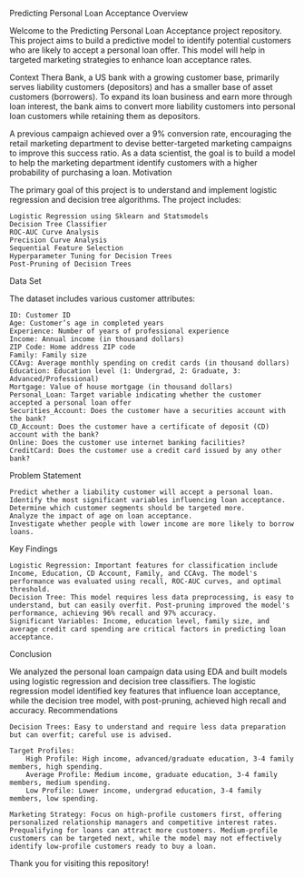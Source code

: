 Predicting Personal Loan Acceptance
Overview

Welcome to the Predicting Personal Loan Acceptance project repository. This project aims to build a predictive model to identify potential customers who are likely to accept a personal loan offer. This model will help in targeted marketing strategies to enhance loan acceptance rates.

Context
Thera Bank, a US bank with a growing customer base, primarily serves liability customers (depositors) and has a smaller base of asset customers (borrowers). To expand its loan business and earn more through loan interest, the bank aims to convert more liability customers into personal loan customers while retaining them as depositors.

A previous campaign achieved over a 9% conversion rate, encouraging the retail marketing department to devise better-targeted marketing campaigns to improve this success ratio. As a data scientist, the goal is to build a model to help the marketing department identify customers with a higher probability of purchasing a loan.
Motivation

The primary goal of this project is to understand and implement logistic regression and decision tree algorithms. The project includes:

    Logistic Regression using Sklearn and Statsmodels
    Decision Tree Classifier
    ROC-AUC Curve Analysis
    Precision Curve Analysis
    Sequential Feature Selection
    Hyperparameter Tuning for Decision Trees
    Post-Pruning of Decision Trees

Data Set

The dataset includes various customer attributes:

    ID: Customer ID
    Age: Customer’s age in completed years
    Experience: Number of years of professional experience
    Income: Annual income (in thousand dollars)
    ZIP Code: Home address ZIP code
    Family: Family size
    CCAvg: Average monthly spending on credit cards (in thousand dollars)
    Education: Education level (1: Undergrad, 2: Graduate, 3: Advanced/Professional)
    Mortgage: Value of house mortgage (in thousand dollars)
    Personal_Loan: Target variable indicating whether the customer accepted a personal loan offer
    Securities_Account: Does the customer have a securities account with the bank?
    CD_Account: Does the customer have a certificate of deposit (CD) account with the bank?
    Online: Does the customer use internet banking facilities?
    CreditCard: Does the customer use a credit card issued by any other bank?

Problem Statement

    Predict whether a liability customer will accept a personal loan.
    Identify the most significant variables influencing loan acceptance.
    Determine which customer segments should be targeted more.
    Analyze the impact of age on loan acceptance.
    Investigate whether people with lower income are more likely to borrow loans.

Key Findings

    Logistic Regression: Important features for classification include Income, Education, CD Account, Family, and CCAvg. The model's performance was evaluated using recall, ROC-AUC curves, and optimal threshold.
    Decision Tree: This model requires less data preprocessing, is easy to understand, but can easily overfit. Post-pruning improved the model's performance, achieving 96% recall and 97% accuracy.
    Significant Variables: Income, education level, family size, and average credit card spending are critical factors in predicting loan acceptance.

Conclusion

We analyzed the personal loan campaign data using EDA and built models using logistic regression and decision tree classifiers. The logistic regression model identified key features that influence loan acceptance, while the decision tree model, with post-pruning, achieved high recall and accuracy.
Recommendations

    Decision Trees: Easy to understand and require less data preparation but can overfit; careful use is advised.

    Target Profiles:
        High Profile: High income, advanced/graduate education, 3-4 family members, high spending.
        Average Profile: Medium income, graduate education, 3-4 family members, medium spending.
        Low Profile: Lower income, undergrad education, 3-4 family members, low spending.

    Marketing Strategy: Focus on high-profile customers first, offering personalized relationship managers and competitive interest rates. Prequalifying for loans can attract more customers. Medium-profile customers can be targeted next, while the model may not effectively identify low-profile customers ready to buy a loan.

Thank you for visiting this repository!
